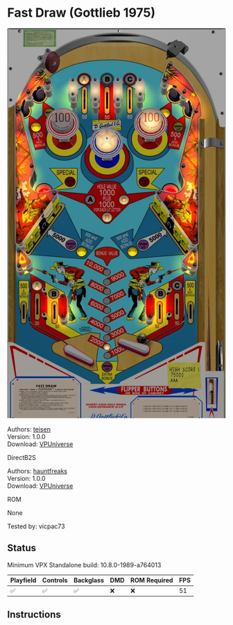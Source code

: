 # Fast Draw (Gottlieb 1975)

![Table Preview](../../images/vpx-fastdraw-preview.jpg)

Authors: [teisen](https://vpuniverse.com/profile/31525-teisen/)  
Version: 1.0.0  
Download: [VPUniverse](https://vpuniverse.com/files/file/15413-fast-draw-gottlieb-1975_teisen_mod/)

DirectB2S

Authors: [hauntfreaks](https://vpuniverse.com/profile/5216-hauntfreaks/)  
Version: 1.0.0  
Download: [VPUniverse](https://vpuniverse.com/files/file/15513-fast-draw-gottlieb-1975-b2s/)

ROM

None

Tested by: vicpac73

## Status 

Minimum VPX Standalone build: 10.8.0-1989-a764013

| Playfield | Controls | Backglass | DMD | ROM Required | FPS | 
|-----------|----------|-----------|-----|--------------|-----|
| :white_check_mark: | :white_check_mark: | :white_check_mark: | :x: | :x: | 51 |

## Instructions

